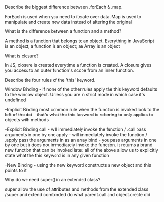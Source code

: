 Describe the biggest difference between .forEach & .map.

ForEach is used when you need to iterate over data
.Map is used to manipulate and create new data instead of altering  the original 


What is the difference between a function and a method?

A method is a function that belongs to an object. Everything in JavaScript is an object; a function is an object; an Array is an object

What is closure?

In JS, closure is created everytime a function is created. A closure gives you access to an outer function's scope from an inner function. 

Describe the four rules of the 'this' keyword.

Window Binding - if none of the other rules apply the this keyword defaults to the window object. Unless you are in strict mode in which case it's undefined 

-Implicit Binding 
most common rule
when the function is invoked look to the left of the dot - that's what the this keyword is referring to
only applies to objects with methods 

-Explicit Binding 
call - will immediately invoke the function / .call pass arguments in one by one
apply - will immediately invoke the function / .apply pass the arguments in as an array
bind - you pass arguments in one by one but it does not immediately invoke the function. It returns a brand new function that can be invoked later. 
all of the above allow us to explicitly state what the this keyword is in any given function 

-New Binding - using the new keyword constructs a new object and this points to it. 


Why do we need super() in an extended class?

super allow the use of attributes and methods from the extended class
/super and extend combinded do what parent.call and object.create did